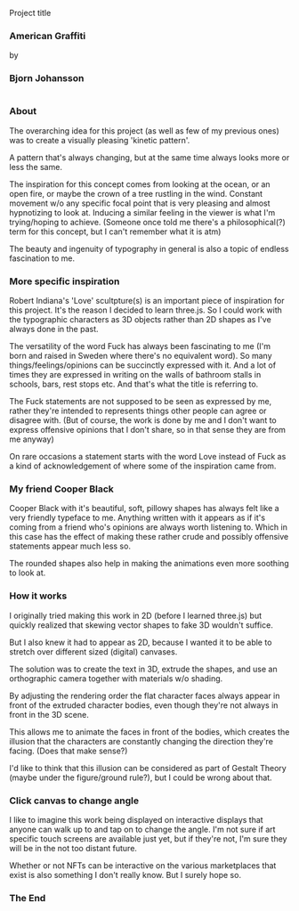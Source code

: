 Project title
### American Graffiti

by
### Bjorn Johansson

#

### About

<!-- *Editing for clarity might be needed.* -->

The overarching idea for this project (as well as few of my previous ones) was to create a visually pleasing 'kinetic pattern'.

A pattern that's always changing, but at the same time always looks more or less the same.

The inspiration for this concept comes from looking at the ocean, or an open fire, or maybe the crown of a tree rustling in the wind. Constant movement w/o any specific focal point that is very pleasing and almost hypnotizing to look at. Inducing a similar feeling in the viewer is what I'm trying/hoping to achieve. (Someone once told me there's a philosophical(?) term for this concept, but I can't remember what it is atm)

The beauty and ingenuity of typography in general is also a topic of endless fascination to me.


### More specific inspiration

Robert Indiana's 'Love' scultpture(s) is an important piece of inspiration for this project.
It's the reason I decided to learn three.js. So I could work with the typographic characters as 3D objects rather than 2D shapes as I've always done in the past.

The versatility of the word Fuck has always been fascinating to me (I'm born and raised in Sweden where there's no equivalent word).
So many things/feelings/opinions can be succinctly expressed with it. And a lot of times they are expressed in writing on the walls of bathroom stalls in schools, bars, rest stops etc. And that's what the title is referring to.

The Fuck statements are not supposed to be seen as expressed by me, rather they're intended to represents things other people can agree or disagree with.
(But of course, the work is done by me and I don't want to express offensive opinions that I don't share, so in that sense they are from me anyway)

On rare occasions a statement starts with the word Love instead of Fuck as a kind of acknowledgement of where some of the inspiration came from.


### My friend Cooper Black

Cooper Black with it's beautiful, soft, pillowy shapes has always felt like a very friendly typeface to me. Anything written with it appears as if it's coming from a friend who's opinions are always worth listening to.
Which in this case has the effect of making these rather crude and possibly offensive statements appear much less so.

The rounded shapes also help in making the animations even more soothing to look at.


### How it works

I originally tried making this work in 2D (before I learned three.js) but quickly realized that skewing vector shapes to fake 3D wouldn't suffice.

But I also knew it had to appear as 2D, because I wanted it to be able to stretch over different sized (digital) canvases.

The solution was to create the text in 3D, extrude the shapes, and use an orthographic camera together with materials w/o shading.

By adjusting the rendering order the flat character faces always appear in front of the extruded character bodies, even though they're not always in front in the 3D scene.

This allows me to animate the faces in front of the bodies, which creates the illusion that the characters are constantly changing the direction they're facing. (Does that make sense?)

I'd like to think that this illusion can be considered as part of Gestalt Theory (maybe under the figure/ground rule?), but I could be wrong about that.


### Click canvas to change angle

I like to imagine this work being displayed on interactive displays that anyone can walk up to and tap on to change the angle. I'm not sure if art specific touch screens are available just yet, but if they're not, I'm sure they will be in the not too distant future.

Whether or not NFTs can be interactive on the various marketplaces that exist is also something I don't really know. But I surely hope so.


### The End
